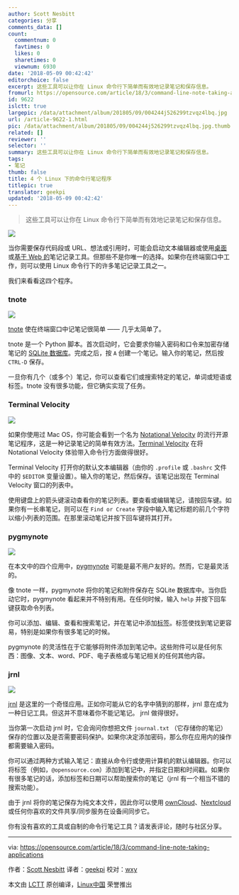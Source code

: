 ```yaml
---
author: Scott Nesbitt
categories: 分享
comments_data: []
count:
  commentnum: 0
  favtimes: 0
  likes: 0
  sharetimes: 0
  viewnum: 6930
date: '2018-05-09 00:42:42'
editorchoice: false
excerpt: 这些工具可以让你在 Linux 命令行下简单而有效地记录笔记和保存信息。
fromurl: https://opensource.com/article/18/3/command-line-note-taking-applications
id: 9622
islctt: true
largepic: /data/attachment/album/201805/09/004244j526299tzvqz4lbq.jpg
url: /article-9622-1.html
pic: /data/attachment/album/201805/09/004244j526299tzvqz4lbq.jpg.thumb.jpg
related: []
reviewer: ''
selector: ''
summary: 这些工具可以让你在 Linux 命令行下简单而有效地记录笔记和保存信息。
tags:
- 笔记
thumb: false
title: 4 个 Linux 下的命令行笔记程序
titlepic: true
translator: geekpi
updated: '2018-05-09 00:42:42'
---
```



> 
> 这些工具可以让你在 Linux 命令行下简单而有效地记录笔记和保存信息。
> 
> 
> 


![](/data/attachment/album/201805/09/004244j526299tzvqz4lbq.jpg)


当你需要保存代码段或 URL、想法或引用时，可能会启动文本编辑器或使用[桌面](https://opensource.com/life/16/9/4-desktop-note-taking-applications)或[基于 Web 的](https://opensource.com/alternatives/evernote)笔记记录工具。但那些不是你唯一的选择。如果你在终端窗口中工作，则可以使用 Linux 命令行下的许多笔记记录工具之一。


我们来看看这四个程序。


### tnote


![](/data/attachment/album/201805/09/004244rzyqa3rpph6m326o.png)


[tnote](https://github.com/tasdikrahman/tnote) 使在终端窗口中记笔记很简单 —— 几乎太简单了。


tnote 是一个 Python 脚本。首次启动时，它会要求你输入密码和口令来加密存储笔记的 [SQLite 数据库](http://en.wikipedia.org/wiki/SQLite)。完成之后，按 `A` 创建一个笔记。输入你的笔记，然后按 `CTRL-D` 保存。


一旦你有几个（或多个）笔记，你可以查看它们或搜索特定的笔记，单词或短语或标签。tnote 没有很多功能，但它确实实现了任务。


### Terminal Velocity


![](/data/attachment/album/201805/09/004244f7au13uz2r2hhr5w.png)


如果你使用过 Mac OS，你可能会看到一个名为 [Notational Velocity](http://notational.net/) 的流行开源笔记程序，这是一种记录笔记的简单有效方法。[Terminal Velocity](https://vhp.github.io/terminal_velocity/) 在将 Notational Velocity 体验带入命令行方面做得很好。


Terminal Velocity 打开你的默认文本编辑器（由你的 `.profile` 或 `.bashrc` 文件中的 `$EDITOR` 变量设置）。输入你的笔记，然后保存。该笔记出现在 Terminal Velocity 窗口的列表中。


使用键盘上的箭头键滚动查看你的笔记列表。要查看或编辑笔记，请按回车键。如果你有一长串笔记，则可以在 `Find or Create` 字段中输入笔记标题的前几个字符以缩小列表的范围。在那里滚动笔记并按下回车键将其打开。


### pygmynote


![](/data/attachment/album/201805/09/004245e3h7xau6h66fhr7d.png)


在本文中的四个应用中，[pygmynote](https://github.com/dmpop/pygmynote) 可能是最不用户友好的。然而，它是最灵活的。


像 tnote 一样，pygmynote 将你的笔记和附件保存在 SQLite 数据库中。当你启动它时，pygmynote 看起来并不特别有用。在任何时候，输入 `help` 并按下回车键获取命令列表。


你可以添加、编辑、查看和搜索笔记，并在笔记中添加[标签](https://en.wikipedia.org/wiki/Tag_(metadata))。标签使找到笔记更容易，特别是如果你有很多笔记的时候。


pygmynote 的灵活性在于它能够将附件添加到笔记中。这些附件可以是任何东西：图像、文本、word、PDF、电子表格或与笔记相关的任何其他内容。


### jrnl


![](/data/attachment/album/201805/09/004246uqe33nzx4n7zoqz7.png)


[jrnl](http://jrnl.sh/) 是这里的一个奇怪应用。正如你可能从它的名字中猜到的那样，jrnl 意在成为一种日记工具。但这并不意味着你不能记笔记。 jrnl 做得很好。


当你第一次启动 jrnl 时，它会询问你想把文件 `journal.txt` （它存储你的笔记）保存的位置以及是否需要密码保护。如果你决定添加密码，那么你在应用内的操作都需要输入密码。


你可以通过两种方式输入笔记：直接从命令行或使用计算机的默认编辑器。你可以将标签（例如，`@opensource.com`）添加到笔记中，并指定日期和时间戳。如果你有很多笔记的话，添加标签和日期可以帮助搜索你的笔记（jrnl 有一个相当不错的搜索功能）。


由于 jrnl 将你的笔记保存为纯文本文件，因此你可以使用 [ownCloud](https://owncloud.com/)、[Nextcloud](https://nextcloud.com/) 或任何你喜欢的文件共享/同步服务在设备间同步它。


你有没有喜欢的工具或自制的命令行笔记工具？请发表评论，随时与社区分享。




---


via: <https://opensource.com/article/18/3/command-line-note-taking-applications>


作者：[Scott Nesbitt](https://opensource.com/users/scottnesbitt) 译者：[geekpi](https://github.com/geekpi) 校对：[wxy](https://github.com/wxy)


本文由 [LCTT](https://github.com/LCTT/TranslateProject) 原创编译，[Linux中国](https://linux.cn/) 荣誉推出